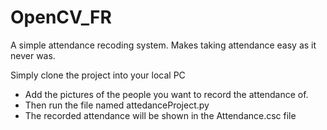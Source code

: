 # OpenCV_FR
A simple attendance recoding system. Makes taking attendance easy as it never was.

Simply clone the project into your local PC
  * Add the pictures of the people you want to record the attendance of.
  * Then run the file named attedanceProject.py
  * The recorded attendance will be shown in the Attendance.csc file
